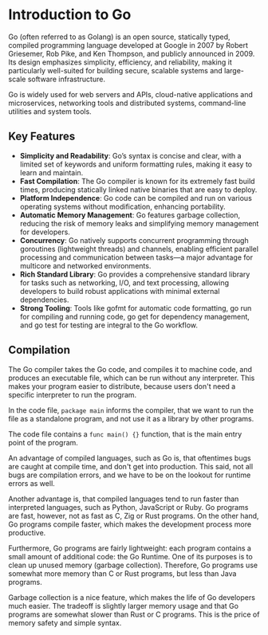 # Introduction to Go

Go (often referred to as Golang) is an open source, statically typed, compiled programming language developed at Google in 2007 by Robert Griesemer, Rob Pike, and Ken Thompson, and publicly announced in 2009. Its design emphasizes simplicity, efficiency, and reliability, making it particularly well-suited for building secure, scalable systems and large-scale software infrastructure.

Go is widely used for web servers and APIs, cloud-native applications and microservices, networking tools and distributed systems, command-line utilities and system tools.

## Key Features

- **Simplicity and Readability**: Go’s syntax is concise and clear, with a limited set of keywords and uniform formatting rules, making it easy to learn and maintain.
- **Fast Compilation**: The Go compiler is known for its extremely fast build times, producing statically linked native binaries that are easy to deploy.
- **Platform Independence**: Go code can be compiled and run on various operating systems without modification, enhancing portability.
- **Automatic Memory Management**: Go features garbage collection, reducing the risk of memory leaks and simplifying memory management for developers.
- **Concurrency**: Go natively supports concurrent programming through goroutines (lightweight threads) and channels, enabling efficient parallel processing and communication between tasks—a major advantage for multicore and networked environments.
- **Rich Standard Library**: Go provides a comprehensive standard library for tasks such as networking, I/O, and text processing, allowing developers to build robust applications with minimal external dependencies.
- **Strong Tooling**: Tools like gofmt for automatic code formatting, go run for compiling and running code, go get for dependency management, and go test for testing are integral to the Go workflow.

## Compilation

The Go compiler takes the Go code, and compiles it to machine code, and produces an executable file, which can be run without any interpreter. This makes your program easier to distribute, because users don't need a specific interpreter to run the program.

In the code file, `package main` informs the compiler, that we want to run the file as a standalone program, and not use it as a library by other programs.

The code file contains a `func main() {}` function, that is the main entry point of the program.

An advantage of compiled languages, such as Go is, that oftentimes bugs are caught at compile time, and don't get into production. This said, not all bugs are compilation errors, and we have to be on the lookout for runtime errors as well.

Another advantage is, that compiled languages tend to run faster than interpreted languages, such as Python, JavaScript or Ruby. Go programs are fast, however, not as fast as C, Zig or Rust programs. On the other hand, Go programs compile faster, which makes the development process more productive.

Furthermore, Go programs are fairly lightweight: each program contains a small amount of additional code: the Go Runtime. One of its purposes is to clean up unused memory (garbage collection). Therefore, Go programs use somewhat more memory than C or Rust programs, but less than Java programs.

Garbage collection is a nice feature, which makes the life of Go developers much easier. The tradeoff is slightly larger memory usage and that Go programs are somewhat slower than Rust or C programs. This is the price of memory safety and simple syntax.
